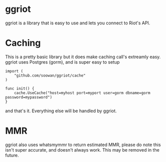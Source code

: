 # ggriot
ggriot is a library that is easy to use and lets you connect to Riot's API.

# Caching
This is a pretty basic library but it does make caching call's extreamly easy. ggriot uses Postgres (gorm), and is super easy to setup

```
import (
	"github.com/soowan/ggriot/cache"
)

func init() {
	cache.UseCache("host=myhost port=myport user=gorm dbname=gorm password=mypassword")
}

```

and that's it. Everything else will be handled by ggriot.

# MMR
ggriot also uses whatsmymmr to return estimated MMR, please do note this isn't super accurate, and doesn't always work. This may be removed in the future.
